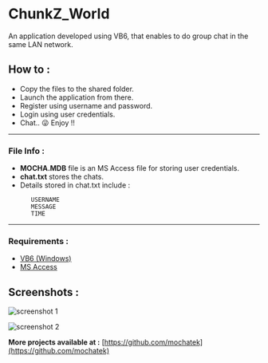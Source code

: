 # ChunkZ_World
An application developed using VB6,  that enables to do group chat in the same LAN network.

## How to :
- Copy the files to the shared folder.
- Launch the application from there.
- Register using username and password.
- Login using user credentials.
- Chat.. :stuck_out_tongue_winking_eye: Enjoy !!

---

### File Info :
- **MOCHA.MDB** file is an MS Access file for storing user credentials.
- **chat.txt** stores the chats.
- Details stored in chat.txt include : 
  ```
     USERNAME
     MESSAGE
     TIME
    ```

---

### Requirements :
  * [VB6 (Windows)](https://www.microsoft.com/en-us/download/details.aspx?id=5721)  
  * [MS Access](https://microsoft-access-2010.en.softonic.com/)

## Screenshots :
![screenshot 1](https://github.com/mochatek/ChunkZ_World/blob/master/Screenshot1.PNG)

![screenshot 2](https://github.com/mochatek/ChunkZ_World/blob/master/Screenshot2.PNG)
  
**More projects available at :** [https://github.com/mochatek](https://github.com/mochatek)



  


